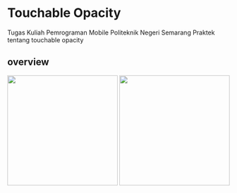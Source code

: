 ﻿# Touchable Opacity
Tugas Kuliah Pemrograman Mobile Politeknik Negeri Semarang
Praktek tentang touchable opacity 

## overview
<img src="https://user-images.githubusercontent.com/24749494/199469450-75f03a53-dd13-454f-9b65-159b778b7a1f.jpeg" style="width:250px">
<img src="https://user-images.githubusercontent.com/24749494/199469464-7a283f0a-51f5-49af-bf7f-457472e5cb74.jpeg" style="width:250px">
